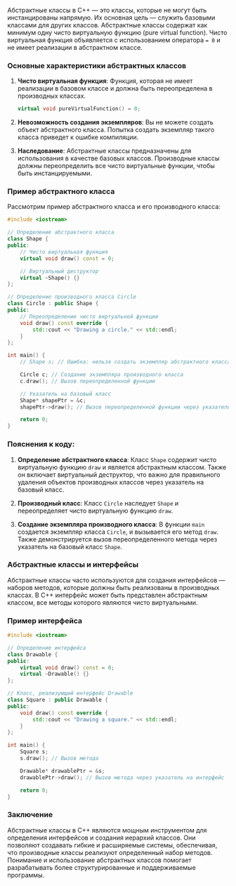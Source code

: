 

Абстрактные классы в C++ — это классы, которые не могут быть инстанцированы напрямую. Их основная цель — служить базовыми классами для других классов. Абстрактные классы содержат как минимум одну чисто виртуальную функцию (pure virtual function). Чисто виртуальная функция объявляется с использованием оператора `= 0` и не имеет реализации в абстрактном классе.

### Основные характеристики абстрактных классов

1. **Чисто виртуальная функция**: Функция, которая не имеет реализации в базовом классе и должна быть переопределена в производных классах.
   ```cpp
   virtual void pureVirtualFunction() = 0;
   ```

2. **Невозможность создания экземпляров**: Вы не можете создать объект абстрактного класса. Попытка создать экземпляр такого класса приведет к ошибке компиляции.

3. **Наследование**: Абстрактные классы предназначены для использования в качестве базовых классов. Производные классы должны переопределить все чисто виртуальные функции, чтобы быть инстанцируемыми.

### Пример абстрактного класса

Рассмотрим пример абстрактного класса и его производного класса:

```cpp
#include <iostream>

// Определение абстрактного класса
class Shape {
public:
    // Чисто виртуальная функция
    virtual void draw() const = 0;

    // Виртуальный деструктор
    virtual ~Shape() {}
};

// Определение производного класса Circle
class Circle : public Shape {
public:
    // Переопределение чисто виртуальной функции
    void draw() const override {
        std::cout << "Drawing a circle." << std::endl;
    }
};

int main() {
    // Shape s; // Ошибка: нельзя создать экземпляр абстрактного класса

    Circle c; // Создание экземпляра производного класса
    c.draw(); // Вызов переопределенной функции

    // Указатель на базовый класс
    Shape* shapePtr = &c;
    shapePtr->draw(); // Вызов переопределенной функции через указатель

    return 0;
}
```

### Пояснения к коду:

1. **Определение абстрактного класса**: Класс `Shape` содержит чисто виртуальную функцию `draw` и является абстрактным классом. Также он включает виртуальный деструктор, что важно для правильного удаления объектов производных классов через указатель на базовый класс.

2. **Производный класс**: Класс `Circle` наследует `Shape` и переопределяет чисто виртуальную функцию `draw`.

3. **Создание экземпляра производного класса**: В функции `main` создается экземпляр класса `Circle`, и вызывается его метод `draw`. Также демонстрируется вызов переопределенного метода через указатель на базовый класс `Shape`.

### Абстрактные классы и интерфейсы

Абстрактные классы часто используются для создания интерфейсов — наборов методов, которые должны быть реализованы в производных классах. В C++ интерфейс может быть представлен абстрактным классом, все методы которого являются чисто виртуальными.

### Пример интерфейса

```cpp
#include <iostream>

// Определение интерфейса
class Drawable {
public:
    virtual void draw() const = 0;
    virtual ~Drawable() {}
};

// Класс, реализующий интерфейс Drawable
class Square : public Drawable {
public:
    void draw() const override {
        std::cout << "Drawing a square." << std::endl;
    }
};

int main() {
    Square s;
    s.draw(); // Вызов метода

    Drawable* drawablePtr = &s;
    drawablePtr->draw(); // Вызов метода через указатель на интерфейс

    return 0;
}
```

### Заключение

Абстрактные классы в C++ являются мощным инструментом для определения интерфейсов и создания иерархий классов. Они позволяют создавать гибкие и расширяемые системы, обеспечивая, что производные классы реализуют определенный набор методов. Понимание и использование абстрактных классов помогает разрабатывать более структурированные и поддерживаемые программы.